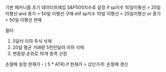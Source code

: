  기본 메커니즘
 초기 데이터프레임 S&P500지수로 설정
 if sp지수 10일이평선 > 25일이평선 and 종가 > 50일 이평선
  구매
 elif sp지수 10일 이평선 < 25일이평선 or 종가 < 50일 이평선
  판매
 
필터
1. 5달러 이하 주식 삭제
2. 20일 평균 거래량 5천만달러 이하 삭제
3. 변동량 순위로 10개 종목 선정

손절매 설정
현재가 - ( 5 * ATR)
if 현재가 > 샀던가격:
  손절매 갱신
 
